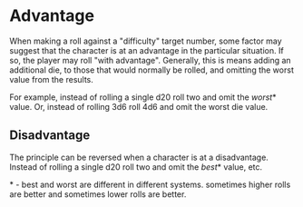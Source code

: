 # Advantage

When making a roll against a "difficulty" target number, some factor may suggest that the character is at an advantage in the particular situation.  If so, the player may roll "with advantage".  Generally, this is means adding an additional die, to those that would normally be rolled, and omitting the worst value from the results.

For example, instead of rolling a single d20 roll two and omit the _worst_* value.  Or, instead of rolling 3d6 roll 4d6 and omit the worst die value.

## Disadvantage

The principle can be reversed when a character is at a disadvantage.  Instead of rolling a single d20 roll two and omit the _best_* value, etc.

\* - best and worst are different in different systems.  sometimes higher rolls are better and sometimes lower rolls are better.
